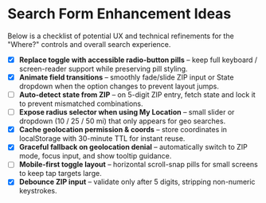 # Search Form Enhancement Ideas

Below is a checklist of potential UX and technical refinements for the "Where?" controls and overall search experience.

- [x] **Replace toggle with accessible radio-button pills** – keep full keyboard / screen-reader support while preserving pill styling.
- [x] **Animate field transitions** – smoothly fade/slide ZIP input or State dropdown when the option changes to prevent layout jumps.
- [ ] **Auto-detect state from ZIP** – on 5-digit ZIP entry, fetch state and lock it to prevent mismatched combinations.
- [ ] **Expose radius selector when using My Location** – small slider or dropdown (10 / 25 / 50 mi) that only appears for geo searches.
- [x] **Cache geolocation permission & coords** – store coordinates in localStorage with 30-minute TTL for instant reuse.
- [x] **Graceful fallback on geolocation denial** – automatically switch to ZIP mode, focus input, and show tooltip guidance.
- [ ] **Mobile-first toggle layout** – horizontal scroll-snap pills for small screens to keep tap targets large.
- [x] **Debounce ZIP input** – validate only after 5 digits, stripping non-numeric keystrokes. 